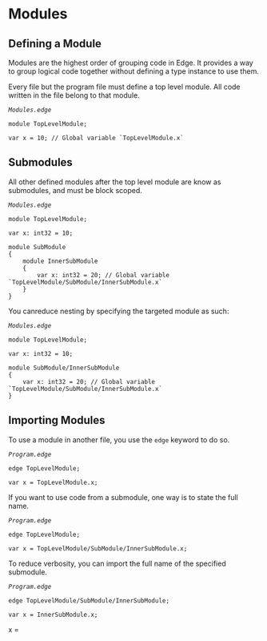 # Modules

## Defining a Module

Modules are the highest order of grouping code in Edge. It provides a way to group logical code together without defining a type instance to use them.

Every file but the program file must define a top level module. All code written in the file belong to that module.

*`Modules.edge`*
```
module TopLevelModule;

var x = 10; // Global variable `TopLevelModule.x`
```

## Submodules

All other defined modules after the top level module are know as submodules, and must be block scoped.

*`Modules.edge`*
```
module TopLevelModule;

var x: int32 = 10;

module SubModule
{
    module InnerSubModule
    {
        var x: int32 = 20; // Global variable `TopLevelModule/SubModule/InnerSubModule.x`
    }
}
```

You canreduce nesting by specifying the targeted module as such:

*`Modules.edge`*
```
module TopLevelModule;

var x: int32 = 10;

module SubModule/InnerSubModule
{
    var x: int32 = 20; // Global variable `TopLevelModule/SubModule/InnerSubModule.x`
}
```

## Importing Modules

To use a module in another file, you use the `edge` keyword to do so.

*`Program.edge`*
```
edge TopLevelModule;

var x = TopLevelModule.x;
```

If you want to use code from a submodule, one way is to state the full name.

*`Program.edge`*
```
edge TopLevelModule;

var x = TopLevelModule/SubModule/InnerSubModule.x;
```

To reduce verbosity, you can import the full name of the specified submodule.

*`Program.edge`*
```
edge TopLevelModule/SubModule/InnerSubModule;

var x = InnerSubModule.x;
```

x = 
